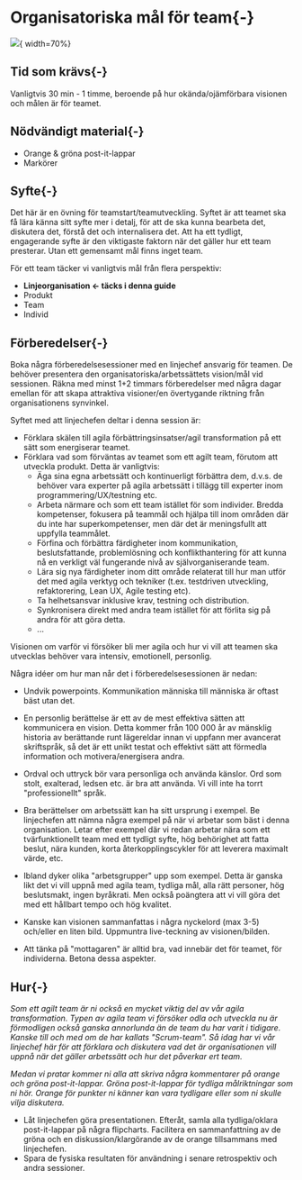 # Organisatoriska mål för team{-}
![](images/goals-for-teams.png){ width=70%}

## Tid som krävs{-}
Vanligtvis 30 min - 1 timme, beroende på hur okända/ojämförbara visionen och målen är för teamet.

## Nödvändigt material{-}
* Orange & gröna post-it-lappar
* Markörer

## Syfte{-}
Det här är en övning för teamstart/teamutveckling. Syftet är att teamet ska få lära känna sitt syfte mer i detalj, för att de ska kunna bearbeta det, diskutera det, förstå det och internalisera det.
Att ha ett tydligt, engagerande syfte är den viktigaste faktorn när det gäller hur ett team presterar. Utan ett gemensamt mål finns inget team.

För ett team täcker vi vanligtvis mål från flera perspektiv:

* **Linjeorganisation &lt;- täcks i denna guide**
* Produkt
* Team
* Individ

## Förberedelser{-}
Boka några förberedelsesessioner med en linjechef ansvarig för teamen. De behöver presentera den organisatoriska/arbetssättets vision/mål vid sessionen. Räkna med minst 1+2 timmars förberedelser med några dagar emellan för att skapa attraktiva visioner/en övertygande riktning från organisationens synvinkel.

Syftet med att linjechefen deltar i denna session är:

- Förklara skälen till agila förbättringsinsatser/agil transformation på ett sätt som energiserar teamet.
- Förklara vad som förväntas av teamet som ett agilt team, förutom att utveckla produkt. Detta är vanligtvis:
  - Äga sina egna arbetssätt och kontinuerligt förbättra dem, d.v.s. de behöver vara experter på agila arbetssätt i tillägg till experter inom programmering/UX/testning etc.
  - Arbeta närmare och som ett team istället för som individer. Bredda kompetenser, fokusera på teammål och hjälpa till inom områden där du inte har superkompetenser, men där det är meningsfullt att uppfylla teammålet.
  - Förfina och förbättra färdigheter inom kommunikation, beslutsfattande, problemlösning och konflikthantering för att kunna nå en verkligt väl fungerande nivå av självorganiserande team.
  - Lära sig nya färdigheter inom ditt område relaterat till hur man utför det med agila verktyg och tekniker (t.ex. testdriven utveckling, refaktorering, Lean UX, Agile testing etc).
  - Ta helhetsansvar inklusive krav, testning och distribution.
  - Synkronisera direkt med andra team istället för att förlita sig på andra för att göra detta.
  - ...

Visionen om varför vi försöker bli mer agila och hur vi vill att teamen ska utvecklas behöver vara intensiv, emotionell, personlig.

Några idéer om hur man når det i förberedelsesessionen är nedan:

- Undvik powerpoints. Kommunikation människa till människa är oftast bäst utan det.
- En personlig berättelse är ett av de mest effektiva sätten att kommunicera en vision. Detta kommer från 100 000 år av mänsklig historia av berättande runt lägereldar innan vi uppfann mer avancerat skriftspråk, så det är ett unikt testat och effektivt sätt att förmedla information och motivera/energisera andra.

- Ordval och uttryck bör vara personliga och använda känslor. Ord som stolt, exalterad, ledsen etc. är bra att använda. Vi vill inte ha torrt "professionellt" språk.
- Bra berättelser om arbetssätt kan ha sitt ursprung i exempel. Be linjechefen att nämna några exempel på när vi arbetar som bäst i denna organisation. Letar efter exempel där vi redan arbetar nära som ett tvärfunktionellt team med ett tydligt syfte, hög behörighet att fatta beslut, nära kunden, korta återkopplingscykler för att leverera maximalt värde, etc.
- Ibland dyker olika "arbetsgrupper" upp som exempel. Detta är ganska likt det vi vill uppnå med agila team, tydliga mål, alla rätt personer, hög beslutsmakt, ingen byråkrati. Men också poängtera att vi vill göra det med ett hållbart tempo och hög kvalitet.
- Kanske kan visionen sammanfattas i några nyckelord (max 3-5) och/eller en liten bild. Uppmuntra live-teckning av visionen/bilden.
- Att tänka på "mottagaren" är alltid bra, vad innebär det för teamet, för individerna. Betona dessa aspekter.

## Hur{-}
  *Som ett agilt team är ni också en mycket viktig del av vår agila transformation. Typen av agila team vi försöker odla och utveckla nu är förmodligen också ganska annorlunda än de team du har varit i tidigare. Kanske till och med om de har kallats "Scrum-team". Så idag har vi vår linjechef här för att förklara och diskutera vad det är organisationen vill uppnå när det gäller arbetssätt och hur det påverkar ert team.*

  *Medan vi pratar kommer ni alla att skriva några kommentarer på orange och gröna post-it-lappar. Gröna post-it-lappar för tydliga målriktningar som ni hör. Orange för punkter ni känner kan vara tydligare eller som ni skulle vilja diskutera.*

  - Låt linjechefen göra presentationen. Efteråt, samla alla tydliga/oklara post-it-lappar på några flipcharts. Facilitera en sammanfattning av de gröna och en diskussion/klargörande av de orange tillsammans med linjechefen.
  - Spara de fysiska resultaten för användning i senare retrospektiv och andra sessioner.
